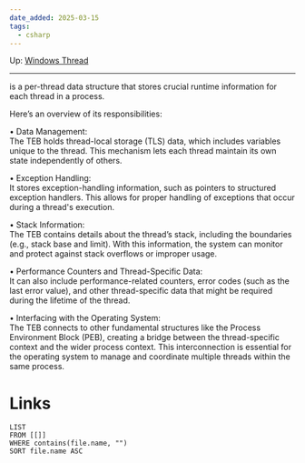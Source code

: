 ```yaml
---
date_added: 2025-03-15
tags:
  - csharp
---
```

Up: [Windows Thread](Windows%20Thread.md)
___
is a per-thread data structure that stores crucial runtime information for each thread in a process.

Here’s an overview of its responsibilities:

• Data Management:  
The TEB holds thread-local storage (TLS) data, which includes variables unique to the thread. This mechanism lets each thread maintain its own state independently of others.

• Exception Handling:  
It stores exception-handling information, such as pointers to structured exception handlers. This allows for proper handling of exceptions that occur during a thread's execution.

• Stack Information:  
The TEB contains details about the thread’s stack, including the boundaries (e.g., stack base and limit). With this information, the system can monitor and protect against stack overflows or improper usage.

• Performance Counters and Thread-Specific Data:  
It can also include performance-related counters, error codes (such as the last error value), and other thread-specific data that might be required during the lifetime of the thread.

• Interfacing with the Operating System:  
The TEB connects to other fundamental structures like the Process Environment Block (PEB), creating a bridge between the thread-specific context and the wider process context. This interconnection is essential for the operating system to manage and coordinate multiple threads within the same process.
# Links
```dataview
LIST
FROM [[]]
WHERE contains(file.name, "")
SORT file.name ASC
```

